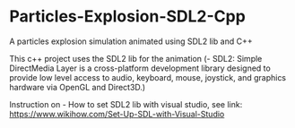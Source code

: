 # Particles-Explosion-SDL2-Cpp
A particles explosion simulation animated using SDL2 lib and C++

This c++ project uses the SDL2 lib for the animation (- SDL2: Simple DirectMedia Layer is a cross-platform development library designed to provide low level access to audio, keyboard, mouse, joystick, and graphics hardware via OpenGL and Direct3D.)

Instruction on - How to set SDL2 lib with visual studio, see link:
 https://www.wikihow.com/Set-Up-SDL-with-Visual-Studio

